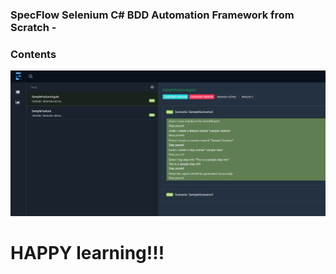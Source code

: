 ### SpecFlow Selenium C# BDD Automation Framework from Scratch -

### Contents

![alt text](image.png)

# HAPPY learning!!!
